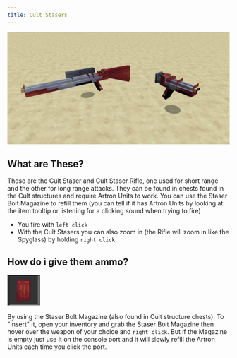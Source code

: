 ```yaml
---
title: Cult Stasers
---
```


![staser](images/guns/guns.png)

## What are These?

These are the Cult Staser and Cult Staser Rifle, one used for short range and the other for long range attacks. They can be found in chests found in the Cult structures and require Artron Units to work. You can use the Staser Bolt Magazine to refill them (you can tell if it has Artron Units by looking at the item tooltip or listening for a clicking sound when trying to fire)

- You fire with `left click`
- With the Cult Stasers you can also zoom in (the Rifle will zoom in like the Spyglass) by holding `right click`

## How do i give them ammo?

![staser](images/guns/ammo.png)

By using the Staser Bolt Magazine (also found in Cult structure chests). To "insert" it, open your inventory and grab the Staser Bolt Magazine then hover over the weapon of your choice and `right click`. But if the Magazine is empty just use it on the console port and it will slowly refill the Artron Units each time you click the port.